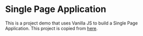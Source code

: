 # Single Page Application

This is a project demo that uses Vanilla JS to build a Single Page Application.
This project is copied from [here](https://www.sitepoint.com/single-page-app-without-framework/).